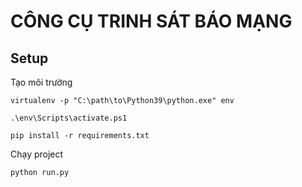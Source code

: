 # CÔNG CỤ TRINH SÁT BÁO MẠNG

## Setup 

Tạo môi trường 

`virtualenv -p "C:\path\to\Python39\python.exe" env`

`.\env\Scripts\activate.ps1`

`pip install -r requirements.txt`

Chạy project

`python run.py`
